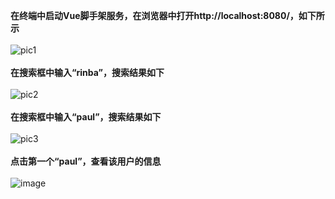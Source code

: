 **在终端中启动Vue脚手架服务，在浏览器中打开http://localhost:8080/，如下所示**<br/><br/>
![pic1](https://user-images.githubusercontent.com/106224527/235618080-b657567c-a200-4257-ace2-4166574dfa10.png)<br/><br/>
**在搜索框中输入“rinba”，搜索结果如下**<br/><br/>
![pic2](https://user-images.githubusercontent.com/106224527/235618220-13d8defd-d2ac-4a01-93b3-30115148101c.png)<br/><br/>
**在搜索框中输入“paul”，搜索结果如下**<br/><br/>
![pic3](https://user-images.githubusercontent.com/106224527/235618263-a8242cdd-3505-40a8-848a-59475f747b7c.png)<br/><br/>
**点击第一个“paul”，查看该用户的信息**<br/><br/>
![image](https://user-images.githubusercontent.com/106224527/235620728-bd1be82e-cf2a-4e52-8f6d-be9def976c69.png)<br/><br/>
